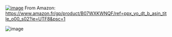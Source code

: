 
[![image](https://user-images.githubusercontent.com/20149493/176538775-ee2f9459-7c47-4bec-bb7a-efbd791cd106.png)](https://www.amazon.fr/gp/product/B07WXKWNQF/ref=ppx_yo_dt_b_asin_title_o00_s02?ie=UTF8&psc=1)
From Amazon: https://www.amazon.fr/gp/product/B07WXKWNQF/ref=ppx_yo_dt_b_asin_title_o00_s02?ie=UTF8&psc=1

![image](https://user-images.githubusercontent.com/20149493/176538963-2e71fb74-8ccd-4519-96c2-8afcf2f9f99b.png)
